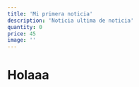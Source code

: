 ```yaml
---
title: 'Mi primera noticia'
description: 'Noticia ultima de noticia'
quantity: 0
price: 45
image: ''
---
```

# Holaaa